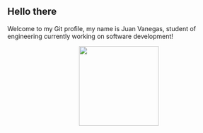 ## Hello there 
Welcome to my Git profile, my name is Juan Vanegas, student of engineering currently working on software development!
<div align="center">
  <a href="https://github.com/JuanVanegas1102">
    <img height=180px src="https://github-readme-stats.vercel.app/api/top-langs/?username=JuanVanegas1102&layout=compact&langs_count=7&theme=dark">
</div>

